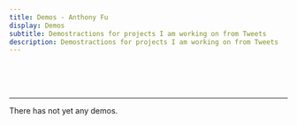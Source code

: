 ```yaml
---
title: Demos - Anthony Fu
display: Demos
subtitle: Demostractions for projects I am working on from Tweets
description: Demostractions for projects I am working on from Tweets
---
```


<br>
<br>
<br>

***

There has not yet any demos.

<PageEmpty />

<BackWidget />

